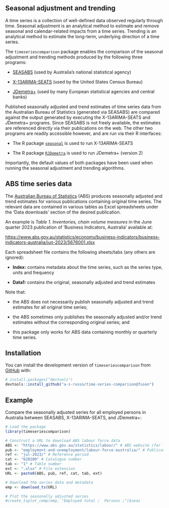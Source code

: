 
<!-- README.md is generated from README.Rmd. Please edit that file -->

## Seasonal adjustment and trending

A time series is a collection of well-defined data observed regularly
through time. Seasonal adjustment is an analytical method to estimate
and remove seasonal and calendar-related impacts from a time series.
Trending is an analytical method to estimate the long-term, underlying
direction of a time series.

The `timeseriescomparison` package enables the comparison of the
seasonal adjustment and trending methods produced by the following three
programs:

- [SEASABS](https://www.abs.gov.au/websitedbs/d3310114.nsf/4a256353001af3ed4b2562bb00121564/c890aa8e65957397ca256ce10018c9d8!OpenDocument)
  (used by Australia’s national statistical agency)

- [X-13ARIMA-SEATS](https://www.census.gov/data/software/x13as.html)
  (used by the United States Census Bureau)

- [JDemetra+](https://jdemetradocumentation.github.io/JDemetra-documentation/)
  (used by many European statistical agencies and central banks)

Published seasonally adjusted and trend estimates of time series data
from the Australian Bureau of Statistics (generated via SEASABS) are
compared against the output generated by executing the X-13ARIMA-SEATS
and JDemetra+ programs. Since SEASABS is not freely available, the
estimates are referenced directly via their publications on the web. The
other two programs are readily accessible however, and are run via their
R interfaces:

- The R package [`seasonal`](http://www.seasonal.website/seasonal.html)
  is used to run X-13ARIMA-SEATS

- The R package [`RJDemetra`](https://github.com/jdemetra/rjdemetra) is
  used to run JDemetra+ (version 2)

Importantly, the default values of both packages have been used when
running the seasonal adjustment and trending algorithms.

## ABS time series data

The [Australian Bureau of Statistics](https://www.abs.gov.au/) (ABS)
produces seasonally adjusted and trend estimates for various
publications containing original time series. The relevant data are
contained in various tables as Excel spreadsheets under the ‘Data
downloads’ section of the desired publication.

An example is *Table 1. Inventories, chain volume measures* in the June
quarter 2023 publication of ‘Business Indicators, Australia’ available
at:

<https://www.abs.gov.au/statistics/economy/business-indicators/business-indicators-australia/jun-2023/5676001.xlsx>

Each spreadsheet file contains the following sheets/tabs (any others are
ignored):

- **Index:** contains metadata about the time series, such as the series
  type, units and frequency

- **Data1:** contains the original, seasonally adjusted and trend
  estimates

Note that:

- the ABS does not necessarily publish seasonally adjusted and trend
  estimates for all original time series;

- the ABS sometimes only publishes the seasonally adjusted and/or trend
  estimates without the corresponding original series; and

- this package only works for ABS data containing monthly or quarterly
  time series.

## Installation

You can install the development version of `timeseriescomparison` from
[GitHub](https://github.com/) with:

``` r
# install.packages("devtools")
devtools::install_github("a-s-russo/time-series-comparison@fusen")
```

## Example

Compare the seasonally adjusted series for all employed persons in
Australia between SEASABS, X-13ARIMA-SEATS, and JDemetra+:

``` r
# Load the package
library(timeseriescomparison)

# Construct a URL to download ABS labour force data
ABS <- "https://www.abs.gov.au/statistics/labour/" # ABS website (for labour statistics)
pub <- "employment-and-unemployment/labour-force-australia/" # Publication
ref <- "jul-2023/" # Reference period
cat <- "620200" # Catalogue number
tab <- "1" # Table number
ext <- ".xlsx" # File extension
URL <- paste0(ABS, pub, ref, cat, tab, ext)

# Download the series data and metadata
emp <- download_ts(URL)

# Plot the seasonally adjusted series
#create_tsplot_comp(emp, "Employed total ;  Persons ;")$seas
```
